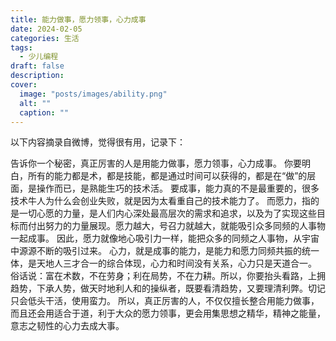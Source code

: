 ```yaml
---
title: 能力做事，愿力领事，心力成事
date: 2024-02-05
categories: 生活
tags:
  - 少儿编程
draft: false
description: 
cover: 
  image: "posts/images/ability.png"
  alt: ""
  caption: ""
---
```

以下内容摘录自微博，觉得很有用，记录下：

告诉你一个秘密，真正厉害的人是用能力做事，愿力领事，心力成事。 你要明白，所有的能力都是术，都是技能，都是通过时间可以获得的，都是在“做”的层面，是操作而已，是熟能生巧的技术活。 要成事，能力真的不是最重要的，很多技术牛人为什么会创业失败，就是因为太看重自己的技术能力了。 而愿力，指的是一切心愿的力量，是人们内心深处最高层次的需求和追求，以及为了实现这些目标而付出努力的力量展现。愿力越大，号召力就越大，就能吸引众多同频的人事物一起成事。 因此，愿力就像地心吸引力一样，能把众多的同频之人事物，从宇宙中源源不断的吸引过来。 心力，就是成事的能力，是能力和愿力同频共振的统一体，是天地人三才合一的综合体现，心力和时间没有关系，心力只是天道合一。 俗话说：富在术数，不在劳身；利在局势，不在力耕。所以，你要抬头看路，上拥趋势，下承人势，做天时地利人和的操纵者，既要看清趋势，又要理清利弊。切记只会低头干活，使用蛮力。 所以，真正厉害的人，不仅仅擅长整合用能力做事，而且还会用适合于道，利于大众的愿力领事，更会用集思想之精华，精神之能量，意志之韧性的心力去成大事。